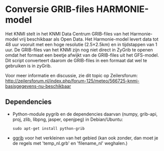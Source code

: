 # Conversie GRIB-files HARMONIE-model

Het KNMI stelt in het KNMI Data Centrum GRIB-files van het Harmonie-model vrij beschikbaar als Open Data. Het Harmonie-model levert data tot 48 uur vooruit met een hoge resolutie (2.5×2.5km) en in tijdstappen van 1 uur.
De GRIB-files van het KNMI zijn nog niet direct in ZyGrib te openen omdat het formaat een beetje afwijkt van de GRIB-files uit het GFS-model. Dit script converteert daarom de GRIB-files in een formaat dat wel te gebruiken is in zyGrib.

Voor meer informatie en discussie, zie dit topic op Zeilersforum: http://zeilersforum.nl/index.php/forum-125/meteo/566725-knmi-basisgegevens-nu-beschikbaar

## Dependencies
- Python-module pygrib en de dependencies daarvan (numpy, grib-api, proj, zlib, libpng, jasper, openjpeg)
  in Debian/Ubuntu:

  ```
  sudo apt-get install python-grib
  ```

- [ggrib](http://www.cpc.ncep.noaa.gov/products/wesley/ggrib.html) voor het verkleinen van het gebied (kan ook zonder, dan moet je de regels met 'temp_nl.grb' en 'filename_nl' weghalen.)
